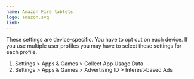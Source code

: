 ```yaml
---
name: Amazon Fire tablets
logo: amazon.svg
link:
---
```

These settings are device-specific. You have to opt out on each device. If you use multiple user profiles you may have to select these settings for each profile.

1. Settings > Apps & Games > Collect App Usage Data
2. Settings > Apps & Games > Advertising ID > Interest-based Ads